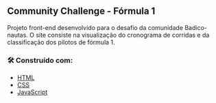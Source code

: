 ## Community Challenge - Fórmula 1
Projeto front-end desenvolvido para o desafio da comunidade Badico-nautas. O site consiste na visualização do cronograma de corridas e da classificação dos pilotos de fórmula 1.

### 🛠️ Construído com:
* [HTML](https://developer.mozilla.org/pt-BR/docs/Web/HTML) 
* [CSS](https://developer.mozilla.org/pt-BR/docs/Web/CSS) 
* [JavaScript](https://developer.mozilla.org/pt-BR/docs/Web/JavaScript)
